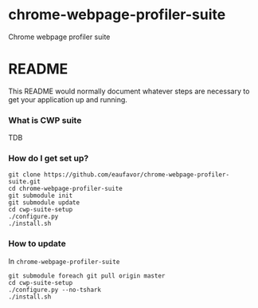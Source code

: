 # chrome-webpage-profiler-suite
Chrome webpage profiler suite


# README #

This README would normally document whatever steps are necessary to get your application up and running.

### What is CWP suite  ###

TDB

### How do I get set up? ###

```
git clone https://github.com/eaufavor/chrome-webpage-profiler-suite.git
cd chrome-webpage-profiler-suite
git submodule init
git submodule update
cd cwp-suite-setup
./configure.py
./install.sh
```

### How to update ###

In `chrome-webpage-profiler-suite`
```
git submodule foreach git pull origin master
cd cwp-suite-setup
./configure.py --no-tshark
./install.sh
```
